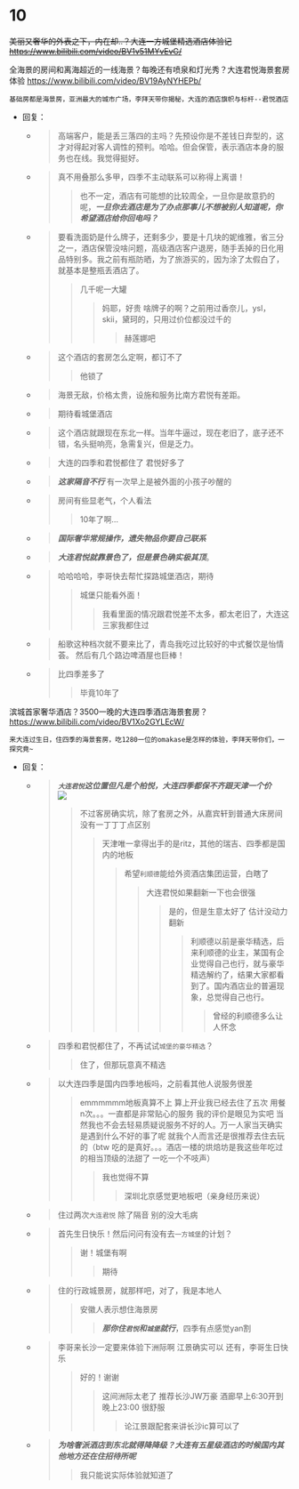 
# 10

~~美丽又奢华的外表之下，内在却..？大连一方城堡精选酒店体验记 https://www.bilibili.com/video/BV1v51MYvEvG/~~

全海景的房间和离海超近的一线海景？每晚还有喷泉和灯光秀？大连君悦海景套房体验 https://www.bilibili.com/video/BV19AyNYHEPb/
```console
基础房都是海景房，亚洲最大的城市广场，李拜天带你揭秘，大连的酒店旗帜与标杆--君悦酒店
```
- 回复：
  * > 高端客户，能是丢三落四的主吗？先预设你是不差钱日弃型的，这才对得起对客人调性的预判。哈哈。但会保管，表示酒店本身的服务也在线。我觉得挺好。
  * > 真不用叠那么多甲，四季不主动联系可以称得上离谱！
    >> 也不一定，酒店有可能想的比较周全，一旦你是故意扔的呢，***一旦你去酒店是为了办点那事儿不想被别人知道呢，你希望酒店给你回电吗？***
  * > 要看洗面奶是什么牌子，还剩多少，要是十几块的妮维雅，省三分之一，酒店保管没啥问题，高级酒店客户退房，随手丢掉的日化用品特别多。我之前有瓶防晒，为了旅游买的，因为涂了太假白了，就基本是整瓶丢酒店了。
    >> 几千呢一大罐
    >>> 妈耶，好贵 啥牌子的啊？之前用过香奈儿，ysl，skii，黛珂的，只用过价位都没过千的
    >>>> 赫莲娜吧
  * > 这个酒店的套房怎么定啊，都订不了
    >> 他锁了
  * > 海景无敌，价格太贵，设施和服务比南方君悦有差距。
  * > 期待看城堡酒店
  * > 这个酒店就跟现在东北一样。当年牛逼过，现在老旧了，底子还不错，名头挺响亮，急需复兴，但是乏力。
  * > 大连的四季和君悦都住了 君悦好多了
  * > ***这家隔音不行*** 有一次早上是被外面的小孩子吵醒的
  * > 房间有些显老气，个人看法
    >> 10年了啊…
  * > ***国际奢华常规操作，遗失物品你要自己联系***
  * > ***大连君悦就靠景色了，但是景色确实极其顶***。
  * > 哈哈哈哈，李哥快去帮忙探路城堡酒店，期待
    >> 城堡只能看外面！
    >>> 我看里面的情况跟君悦差不太多，都太老旧了，大连这三家我都住过
  * > 船歌这种档次就不要来比了，青岛我吃过比较好的中式餐饮是怡情荟。 然后有几个路边啤酒屋也巨棒！
  * > 比四季差多了
    >> 毕竟10年了

滨城首家奢华酒店？3500一晚的大连四季酒店海景套房？ https://www.bilibili.com/video/BV1Xo2GYLEcW/
```console
来大连过生日，住四季的海景套房，吃1280一位的omakase是怎样的体验，李拜天带你们，一探究竟~
```
- 回复：
  * > ***`大连君悦`这位置但凡是个柏悦，大连四季都保不齐跟天津一个价*** <br> ![](http://i0.hdslb.com/bfs/new_dyn/450d2624c9efe71b6b4d3db85e21d45e3461573739809548.jpg)
    >> 不过客房确实坑，除了套房之外，从嘉宾轩到普通大床房间没有一丁丁丁点区别
    >>> 天津唯一拿得出手的是ritz，其他的瑞吉、四季都是国内的地板
    >>>> 希望`利顺德`能给外资酒店集团运营，白瞎了
    >>>>> 大连君悦如果翻新一下也会很强
    >>>>>> 是的，但是生意太好了 估计没动力翻新
    >>>>>>> 利顺德以前是豪华精选，后来利顺德的业主，某国有企业觉得自己也行，就与豪华精选解约了，结果大家都看到了。国内酒店业的普遍现象，总觉得自己也行。
    >>>>>>>> 曾经的利顺德多么让人怀念
  * > 四季和君悦都住了，不再试试`城堡的豪华精选`？
    >> 住了，但那玩意真不精选
  * > 以大连四季是国内四季地板吗，之前看其他人说服务很差
    >> emmmmmm地板真算不上 算上开业我已经去住了五次 用餐n次。。。一直都是非常贴心的服务 我的评价是眼见为实吧 当然我也不会去轻易质疑说服务不好的人。万一人家当天确实是遇到什么不好的事了呢 就我个人而言还是很推荐去住去玩的（btw 吃的是真好。。。酒店一楼的烘焙坊是我这些年吃过的相当顶级的法甜了 一吃一个不吱声）
    >>> 我也觉得不算
    >>>> 深圳北京感觉更地板吧（亲身经历来说）
  * > 住过两次`大连君悦` 除了隔音 别的没大毛病
  * > 首先生日快乐！然后问问有没有去`一方城堡`的计划？
    >> 谢！城堡有啊
    >>> 期待 
  * > 住的行政城景房，就那样吧，对了，我是本地人
    >> 安徽人表示想住海景房
    >>> ***那你住`君悦`和`城堡`就行***，四季有点感觉yan割
  * > 李哥来长沙一定要来体验下洲际啊 江景确实可以 还有，李哥生日快乐
    >> 好的！谢谢
    >>> 这间洲际太老了 推荐长沙JW万豪 酒廊早上6:30开到晚上23:00 很舒服
    >>>> 论江景跟配套来讲长沙ic算可以了
  * > ***为啥奢派酒店到东北就得降降级？大连有五星级酒店的时候国内其他地方还在住招待所呢***
    >> 我只能说实际体验就知道了
